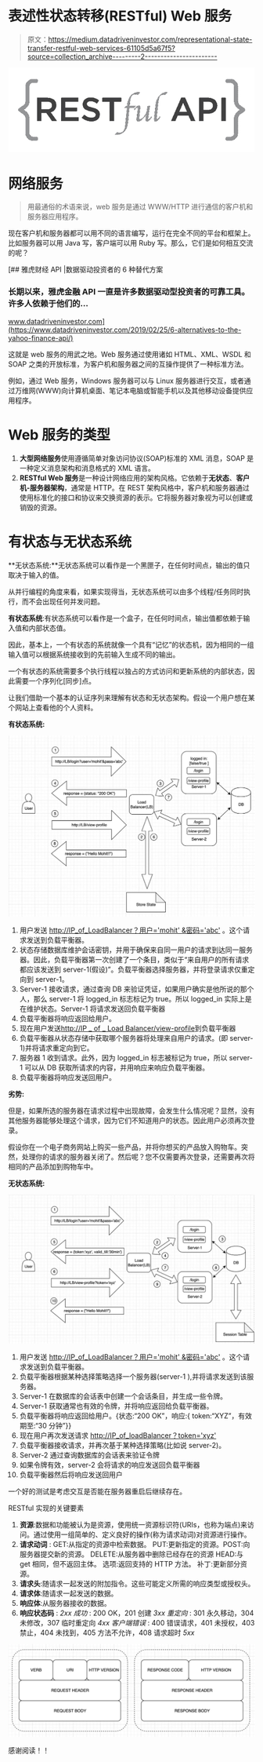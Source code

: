 # 表述性状态转移(RESTful) Web 服务

> 原文：<https://medium.datadriveninvestor.com/representational-state-transfer-restful-web-services-61105d5a67f5?source=collection_archive---------2----------------------->

![](img/1f2494dbbb621427f4189a768ec61ef9.png)

# 网络服务

> 用最通俗的术语来说，web 服务是通过 WWW/HTTP 进行通信的客户机和服务器应用程序。

现在客户机和服务器都可以用不同的语言编写，运行在完全不同的平台和框架上。比如服务器可以用 Java 写，客户端可以用 Ruby 写。那么，它们是如何相互交流的呢？

[](https://www.datadriveninvestor.com/2019/02/25/6-alternatives-to-the-yahoo-finance-api/) [## 雅虎财经 API |数据驱动投资者的 6 种替代方案

### 长期以来，雅虎金融 API 一直是许多数据驱动型投资者的可靠工具。许多人依赖于他们的…

www.datadriveninvestor.com](https://www.datadriveninvestor.com/2019/02/25/6-alternatives-to-the-yahoo-finance-api/) 

这就是 web 服务的用武之地。Web 服务通过使用诸如 HTML、XML、WSDL 和 SOAP 之类的开放标准，为客户机和服务器之间的互操作提供了一种标准方法。

例如，通过 Web 服务，Windows 服务器可以与 Linux 服务器进行交互，或者通过万维网(WWW)向计算机桌面、笔记本电脑或智能手机以及其他移动设备提供应用程序。

# Web 服务的类型

1.  **大型网络服务**使用遵循简单对象访问协议(SOAP)标准的 XML 消息，SOAP 是一种定义消息架构和消息格式的 XML 语言。
2.  **RESTful Web 服务**是一种设计网络应用的架构风格。它依赖于**无状态**、**客户机-服务器架构**，通常是 HTTP。在 REST 架构风格中，客户机和服务器通过使用标准化的接口和协议来交换资源的表示。它将服务器对象视为可以创建或销毁的资源。

# 有状态与无状态系统

**无状态系统:**无状态系统可以看作是一个黑匣子，在任何时间点，输出的值只取决于输入的值。

从并行编程的角度来看，如果实现得当，无状态系统可以由多个线程/任务同时执行，而不会出现任何并发问题。

**有状态系统**:有状态系统可以看作是一个盒子，在任何时间点，输出值都依赖于输入值和内部状态值。

因此，基本上，一个有状态的系统就像一个具有“记忆”的状态机，因为相同的一组输入值可以根据系统接收到的先前输入生成不同的输出。

一个有状态的系统需要多个执行线程以独占的方式访问和更新系统的内部状态，因此需要一个序列化[同步]点。

让我们借助一个基本的认证序列来理解有状态和无状态架构。假设一个用户想在某个网站上查看他的个人资料。

**有状态系统:**

![](img/8704064e0c9e182ef95d85033e919f0f.png)

1.  用户发送 [http://IP_of_LoadBalancer？用户='mohit' &密码='abc'](http://IP_of_LoadBalancer?user='mohit'&password='abc') 。这个请求发送到负载平衡器。
2.  状态存储数据库维护会话密钥，并用于确保来自同一用户的请求到达同一服务器。因此，负载平衡器第一次创建了一个条目，类似于“来自用户的所有请求都应该发送到 server-1(假设)”。负载平衡器选择服务器，并将登录请求仅重定向到 server-1。
3.  Server-1 接收请求，通过查询 DB 来验证凭证，如果用户确实是他所说的那个人，那么 server-1 将 logged_in 标志标记为 true。所以 logged_in 实际上是在维护状态。Server-1 将请求发送回负载平衡器
4.  负载平衡器将响应返回给用户。
5.  现在用户发送[http://IP _ of _ Load Balancer/view-profile](http://IP_of_LoadBalancer/view-profile)到负载平衡器
6.  负载平衡器从状态存储中获取哪个服务器将处理来自用户的请求。(即 server-1)并将请求重定向到它。
7.  服务器 1 收到请求。此外，因为 logged_in 标志被标记为 true，所以 server-1 可以从 DB 获取所请求的内容，并用响应来响应负载平衡器。
8.  负载平衡器将响应发送回用户。

**劣势:**

但是，如果所选的服务器在请求过程中出现故障，会发生什么情况呢？显然，没有其他服务器能够处理这个请求，因为它们不知道用户的状态。因此用户必须再次登录。

假设你在一个电子商务网站上购买一些产品，并将你想买的产品放入购物车。突然，处理你的请求的服务器关闭了。然后呢？您不仅需要再次登录，还需要再次将相同的产品添加到购物车中。

**无状态系统:**

![](img/fca1e0e235a86555f8ce9edc31ad34c2.png)

1.  用户发送 [http://IP_of_LoadBalancer？用户='mohit' &密码='abc'](http://IP_of_LoadBalancer?user='mohit'&password='abc') 。这个请求发送到负载平衡器。
2.  负载平衡器根据某种选择策略选择一个服务器(server-1 ),并将请求发送到该服务器。
3.  Server-1 在数据库的会话表中创建一个会话条目，并生成一些令牌。
4.  Server-1 获取通常也有效的令牌，并将响应返回给负载平衡器。
5.  负载平衡器将响应返回给用户。{状态:“200 OK”，响应:{ token:“XYZ”，有效期至:“30 分钟”}}
6.  现在用户再次发送请求 [http://IP_of_loadBalancer？token='xyz'](http://IP_of_loadBalancer?token='xyz')
7.  负载平衡器接收请求，并再次基于某种选择策略(比如说 server-2)。
8.  Server-2 通过查询数据库的会话表来验证令牌
9.  如果令牌有效，server-2 会将请求的响应发送回负载平衡器
10.  负载平衡器然后将响应发送回用户

一个好的测试是考虑交互是否能在服务器重启后继续存在。

RESTful 实现的关键要素

1.  **资源**:数据和功能被认为是资源，使用统一资源标识符(URIs，也称为端点)来访问。通过使用一组简单的、定义良好的操作(称为请求动词)对资源进行操作。
2.  **请求动词** :
    GET:从指定的资源中检索数据。
    PUT:更新指定的资源。POST:向服务器提交新的资源。
    DELETE:从服务器中删除已经存在的资源
    HEAD:与 get 相同，但不返回主体。
    选项:返回支持的 HTTP 方法。
    补丁:更新部分资源。
3.  **请求头**:随请求一起发送的附加指令。这些可能定义所需的响应类型或授权头。
4.  **请求体**:随请求一起发送的数据。
5.  **响应体**:从服务器接收的数据。
6.  **响应状态码** :
    *2xx 成功* : 200 OK，201 创建
    *3xx 重定向* : 301 永久移动，304 未修改，307 临时重定向
    *4xx 客户端错误* : 400 错误请求，401 未授权，403 禁止，404 未找到，405 方法不允许，408 请求超时
    *5xx*

![](img/cd4b499a8b83be17cd53714dc8da435a.png)

感谢阅读！！